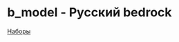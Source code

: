 # b_model - Русский bedrock
   
[Наборы      ](https://github.com/k2z3/b_model/wiki/%D0%9D%D0%B0%D0%B1%D0%BE%D1%80%D1%8B)  
